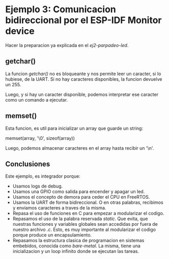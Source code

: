 # Ejemplo 3: Comunicacion bidireccional por el ESP-IDF Monitor device

Hacer la preparacion ya explicada en el _ej2-parpadeo-led_.

## getchar()

La funcion _getchar()_ no es bloqueante y nos permite leer un caracter, si lo hubiese, de la UART. Si no hay caracteres disponibles, la funcion devuelve un 255.

Luego, y si hay un caracter disponible, podemos interpretar ese caracter como un comando a ejecutar.

## memset()

Esta funcion, es util para inicializar un array que guarde un string:

memset(array, '\0', sizeof(array))

Luego, podemos almacenar caracteres en el array hasta recibir un '\n'.

## Conclusiones

Este ejemplo, es integrador porque:

- Usamos logs de debug.
- Usamos una GPIO como salida para encender y apagar un led.
- Usamos el concepto de demora para ceder el CPU en FreeRTOS.
- Usamos la UART de forma bidireccional. O en otras palabras, recibimos y enviamos caracteres a traves de la misma.
- Repasa el uso de funciones en C para empezar a modularizar el codigo.
- Repasamos el uso de la palabra reservada _static_. Que evita, que nuestras funciones y variables globales sean accedidas por fuera de nuestro archivo _.c_. Esto, es muy importante al modularizar el codigo porque produce un encapsulamiento.
- Repasamos la estructura clasica de programacion en sistemas embebidos, conocida como _bare-metal_. La misma, tiene una inicializacion y un loop infinito donde se ejecutan las tareas.
